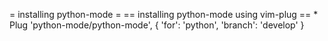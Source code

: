 
= installing python-mode =
== installing python-mode using vim-plug ==
	* Plug 'python-mode/python-mode', { 'for': 'python', 'branch': 'develop' }
